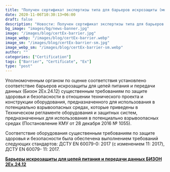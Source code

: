 ```yaml
---
title: "Получен сертификат экспертизы типа для барьеров искрозащиты (модуль B)"
date: 2020-11-06T10:30:13+06:00
draft: false
description: "Новости: Получен сертификат экспертизы типа для барьеров искрозащиты (модуль B)"
bg_image: "images/bg/news-banner.jpg"
image: "/images/blog/certEx-barrier.jpg"
image_webp: "/images/blog/certEx-barrier.webp"
image_sm: "/images/blog/certEx-barrier-sm.jpg"
image_webp_sm: "/images/blog/certEx-barrier-sm.webp"
author: ""
categories: ["Certification"]
tags: ["Barrier", "Certificate", "Ex"]
type: "post"
---
```


Уполномоченным органом по оценке соответствия установлено соответствие барьеров искрозащиты для цепей питания и передачи данных (Бизон 2Ex.24.12) существенным требованиям по защите здоровья и безопасности в отношении технического проекта и конструкции оборудования, предназначенного для использования в потенциально взрывоопасных средах, которые приведены в Техническом регламенте оборудования и защитных систем, предназначенных для использования в потенциально взрывоопасных средах (Постановление КМУ от 28 декабря 2016 № 1055).

Соответствие оборудования существенным требованиям по защите здоровья и безопасности была обеспечена выполнением требований следующих стандартов: ДСТУ EN 60079-0: 2017 (с изменением 11: 2017), ДСТУ EN 60079- 11: 2017.

**[Барьеры искрозащиты для цепей питания и передачи данных БИЗОН 2Ex.24.12 ](/ru/is-barrier/)**

